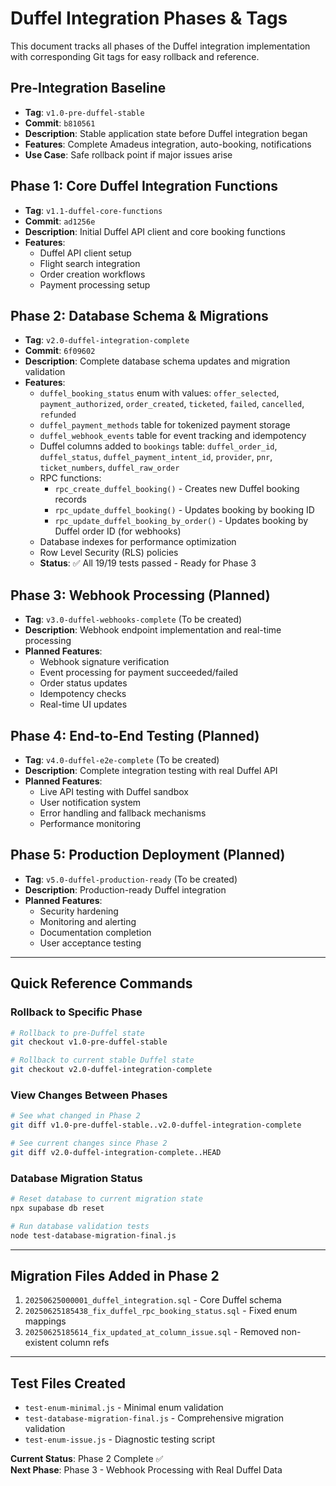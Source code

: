 # Duffel Integration Phases & Tags

This document tracks all phases of the Duffel integration implementation with corresponding Git tags for easy rollback and reference.

## Pre-Integration Baseline
- **Tag**: `v1.0-pre-duffel-stable`
- **Commit**: `b810561`
- **Description**: Stable application state before Duffel integration began
- **Features**: Complete Amadeus integration, auto-booking, notifications
- **Use Case**: Safe rollback point if major issues arise

## Phase 1: Core Duffel Integration Functions
- **Tag**: `v1.1-duffel-core-functions`
- **Commit**: `ad1256e`
- **Description**: Initial Duffel API client and core booking functions
- **Features**:
  - Duffel API client setup
  - Flight search integration
  - Order creation workflows
  - Payment processing setup

## Phase 2: Database Schema & Migrations
- **Tag**: `v2.0-duffel-integration-complete`
- **Commit**: `6f09602`
- **Description**: Complete database schema updates and migration validation
- **Features**:
  - `duffel_booking_status` enum with values: `offer_selected`, `payment_authorized`, `order_created`, `ticketed`, `failed`, `cancelled`, `refunded`
  - `duffel_payment_methods` table for tokenized payment storage
  - `duffel_webhook_events` table for event tracking and idempotency
  - Duffel columns added to `bookings` table: `duffel_order_id`, `duffel_status`, `duffel_payment_intent_id`, `provider`, `pnr`, `ticket_numbers`, `duffel_raw_order`
  - RPC functions:
    - `rpc_create_duffel_booking()` - Creates new Duffel booking records
    - `rpc_update_duffel_booking()` - Updates booking by booking ID
    - `rpc_update_duffel_booking_by_order()` - Updates booking by Duffel order ID (for webhooks)
  - Database indexes for performance optimization
  - Row Level Security (RLS) policies
  - **Status**: ✅ All 19/19 tests passed - Ready for Phase 3

## Phase 3: Webhook Processing (Planned)
- **Tag**: `v3.0-duffel-webhooks-complete` (To be created)
- **Description**: Webhook endpoint implementation and real-time processing
- **Planned Features**:
  - Webhook signature verification
  - Event processing for payment succeeded/failed
  - Order status updates
  - Idempotency checks
  - Real-time UI updates

## Phase 4: End-to-End Testing (Planned)
- **Tag**: `v4.0-duffel-e2e-complete` (To be created)
- **Description**: Complete integration testing with real Duffel API
- **Planned Features**:
  - Live API testing with Duffel sandbox
  - User notification system
  - Error handling and fallback mechanisms
  - Performance monitoring

## Phase 5: Production Deployment (Planned)
- **Tag**: `v5.0-duffel-production-ready` (To be created)
- **Description**: Production-ready Duffel integration
- **Planned Features**:
  - Security hardening
  - Monitoring and alerting
  - Documentation completion
  - User acceptance testing

---

## Quick Reference Commands

### Rollback to Specific Phase
```bash
# Rollback to pre-Duffel state
git checkout v1.0-pre-duffel-stable

# Rollback to current stable Duffel state
git checkout v2.0-duffel-integration-complete
```

### View Changes Between Phases
```bash
# See what changed in Phase 2
git diff v1.0-pre-duffel-stable..v2.0-duffel-integration-complete

# See current changes since Phase 2
git diff v2.0-duffel-integration-complete..HEAD
```

### Database Migration Status
```bash
# Reset database to current migration state
npx supabase db reset

# Run database validation tests
node test-database-migration-final.js
```

---

## Migration Files Added in Phase 2
1. `20250625000001_duffel_integration.sql` - Core Duffel schema
2. `20250625185438_fix_duffel_rpc_booking_status.sql` - Fixed enum mappings
3. `20250625185614_fix_updated_at_column_issue.sql` - Removed non-existent column refs

---

## Test Files Created
- `test-enum-minimal.js` - Minimal enum validation
- `test-database-migration-final.js` - Comprehensive migration validation
- `test-enum-issue.js` - Diagnostic testing script

**Current Status**: Phase 2 Complete ✅  
**Next Phase**: Phase 3 - Webhook Processing with Real Duffel Data
